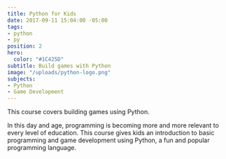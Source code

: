 ```yaml
---
title: Python for Kids
date: 2017-09-11 15:04:00 -05:00
tags:
- python
- py
position: 2
hero:
  color: "#1C425D"
subtitle: Build games with Python
image: "/uploads/python-logo.png"
subjects:
- Python
- Game Development
---
```


This course covers building games using Python.

In this day and age, programming is becoming more and more relevant to every level of education. This course gives kids an introduction to basic programming and game development using Python, a fun and popular programming language.
